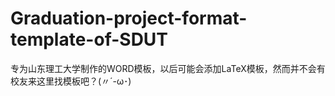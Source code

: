 # Graduation-project-format-template-of-SDUT
专为山东理工大学制作的WORD模板，以后可能会添加LaTeX模板，然而并不会有校友来这里找模板吧？(〃´-ω･) 

